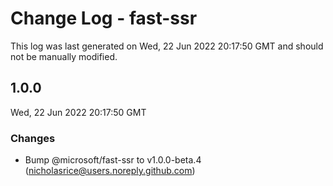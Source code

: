# Change Log - fast-ssr

This log was last generated on Wed, 22 Jun 2022 20:17:50 GMT and should not be manually modified.

<!-- Start content -->

## 1.0.0

Wed, 22 Jun 2022 20:17:50 GMT

### Changes

- Bump @microsoft/fast-ssr to v1.0.0-beta.4 (nicholasrice@users.noreply.github.com)
